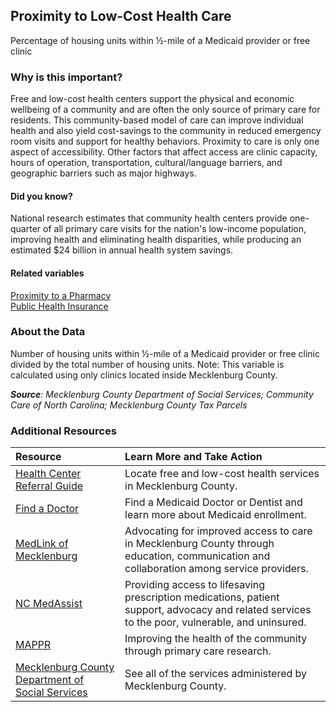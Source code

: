 ﻿## Proximity to Low-Cost Health Care
Percentage of housing units within &#189;-mile of a Medicaid provider or free clinic

### Why is this important?
Free and low-cost health centers support the physical and economic wellbeing of a community and are often the only source of primary care for residents. This community-based model of care can improve individual health and also yield cost-savings to the community in reduced emergency room visits and support for healthy behaviors. Proximity to care is only one aspect of accessibility. Other factors that affect access are clinic capacity, hours of operation, transportation, cultural/language barriers, and geographic barriers such as major highways. 

#### Did you know?
National research estimates that community health centers provide one-quarter of all primary care visits for the nation's low-income population, improving health and eliminating health disparities, while producing an estimated $24 billion in annual health system savings.

#### Related variables
<a href="javascript:void(0)" onclick="model.metricId = 'm46'">Proximity to a Pharmacy</a>  
<a href="javascript:void(0)" onclick="model.metricId = 'm81'">Public Health Insurance</a>  

### About the Data
Number of housing units within &#189;-mile of a Medicaid provider or free clinic divided by the total number of housing units. Note: This variable is calculated using only clinics located inside Mecklenburg County.

_**Source**: Mecklenburg County Department of Social Services; Community Care of North Carolina; Mecklenburg County Tax Parcels_

### Additional Resources
|Resource | Learn More and Take Action | 
|:--- | :--- |
|[Health Center Referral Guide](http://charmeck.org/mecklenburg/county/HealthDepartment/Pages/FreeandLowCostClinics.aspx)|Locate free and low-cost health services in Mecklenburg County.
|[Find a Doctor](https://dma.ncdhhs.gov/find-a-doctor/medicaid-primary-care-providers)| Find a Medicaid Doctor or Dentist and learn more about Medicaid enrollment.
|[MedLink of Mecklenburg](https://www.mecknc.gov/healthdepartment/pages/medlink.aspx)| Advocating for improved access to care in Mecklenburg County through education, communication and collaboration among service providers.
|[NC MedAssist](http://www.medassist.org/)|Providing access to lifesaving prescription medications, patient support, advocacy and related services to the poor, vulnerable, and uninsured.
|[MAPPR](http://www.mapprnc.org/)| Improving the health of the community through primary care research.
|[Mecklenburg County Department of Social Services](https://www.mecknc.gov/dss/Pages/home.aspx)| See all of the services administered by Mecklenburg County.